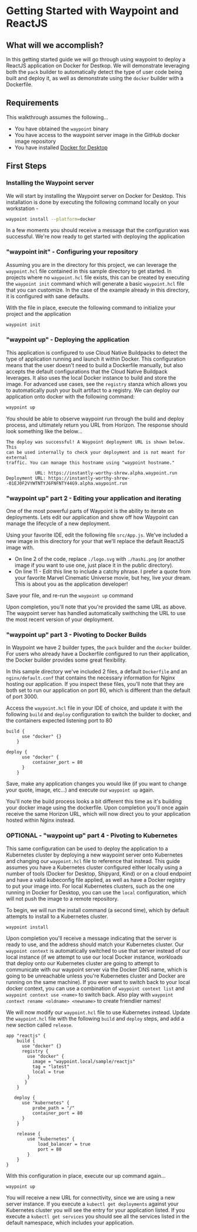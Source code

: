 # Getting Started with Waypoint and ReactJS

## What will we accomplish?

In this getting started guide we will go through using waypoint to deploy a ReactJS application on Docker for Destkop. We will demonstrate leveraging both the `pack` builder to automatically detect the type of user code being built and deploy it, as well as demonstrate using the `docker` builder with a Dockerfile.

## Requirements

This walkthrough assumes the following...

- You have obtained the `waypoint` binary
- You have access to the waypoint server image in the GitHub docker image repository
- You have installed [Docker for Desktop](https://www.docker.com/products/docker-desktop)

## First Steps

### Installing the Waypoint server

We will start by installing the Waypoint server on Docker for Desktop. This installation is done by executing the following command locally on your workstation -

```bash
waypoint install --platform=docker
```

In a few moments you should receive a message that the configuration was successful. We're now ready to get started with deploying the application

### "waypoint init" - Configuring your repository

Assuming you are in the directory for this project, we can leverage the `waypoint.hcl` file contained in this sample directory to get started. In projects where no `waypoint.hcl` file exists, this can be created by executing the `waypoint init` command which will generate a basic `waypoint.hcl` file that you can customize. In the case of the example already in this directory, it is configured with sane defaults.

With the file in place, execute the following command to initialize your project and the application

```bash
waypoint init
```

### "waypoint up" - Deploying the application

This application is configured to use Cloud Native Buildpacks to detect the type of application running and launch it within Docker. This configuration means that the user doesn't need to build a Dockerfile manually, but also accepts the default configurations that the Cloud Native Buildpack leverages. It also uses the local Docker instance to build and store the image. For advanced use cases, see the `registry` stanza which allows you to automatically push your built artifact to a registry. We can deploy our application onto docker with the following command:

```bash
waypoint up
```

You should be able to observe waypoint run through the build and deploy process, and ultimately return you URL from Horizon. The response should look something like the below...

```
The deploy was successful! A Waypoint deployment URL is shown below. This
can be used internally to check your deployment and is not meant for external
traffic. You can manage this hostname using "waypoint hostname."

           URL: https://instantly-worthy-shrew.alpha.waypoint.run
Deployment URL: https://instantly-worthy-shrew--01EJ0F2VYWTNTYJ6FNFNTY44G9.alpha.waypoint.run
```

### "waypoint up" part 2 - Editing your application and iterating

One of the most powerful parts of Waypoint is the ability to iterate on deployments. Lets edit our application and show off how Waypoint can manage the lifecycle of a new deployment.

Using your favorite IDE, edit the following file `src/App.js`. We've included a new image in this directory for your that we'll replace the default ReactJS image with.

- On line 2 of the code, replace `./logo.svg` with `./hashi.png` (or another image if you want to use one, just place it in the public directory).
- On line 11 - Edit this line to include a catchy phrase. I prefer a quote from your favorite Marvel Cinematic Universe movie, but hey, live your dream. This is about you as the application developer!

Save your file, and re-run the `waypoint up` command

Upon completion, you'll note that you're provided the same URL as above. The waypoint server has handled automatically swithching the URL to use the most recent version of your deployment.

### "waypoint up" part 3 - Pivoting to Docker Builds

In Waypoint we have 2 builder types, the `pack` builder and the `docker` builder. For users who already have a Dockerfile configured to run their application, the Docker builder provides some great flexibility.

In this sample directory we've included 2 files, a default `Dockerfile` and an `nginx/default.conf` that contains the necessary information for Nginx hosting our application. If you inspect these files, you'll note that they are both set to run our application on port 80, which is different than the default of port 3000.

Access the `waypoint.hcl` file in your IDE of choice, and update it with the following `build` and `deploy` configuration to switch the builder to docker, and the containers expected listening port to 80

```hcl
build {
      use "docker" {}
    }

deploy {
      use "docker" {
          container_port = 80
      }
    }
```

Save, make any application changes you would like (if you want to change your quote, image, etc...) and execute our `waypoint up` again.

You'll note the build process looks a bit different this time as it's building your docker image using the dockerfile. Upon completion you'll once again receive the same Horizon URL, which will now direct you to your application hosted within Nginx instead.

### OPTIONAL - "waypoint up" part 4 - Pivoting to Kubernetes

This same configuration can be used to deploy the application to a Kubernetes cluster by deploying a new waypoint server onto Kubernetes and changing our `waypoint.hcl` file to reference that instead. This guide assumes you have a Kubernetes cluster configured either locally using a number of tools (Docker for Desktop, Shipyard, Kind) or on a cloud endpoint and have a valid kubeconfig file applied, as well as have a Docker registry to put your image into. For local Kubernetes clusters, such as the one running in Docker for Desktop, you can use the `local` configuration, which will not push the image to a remote repository.

To begin, we will run the install command (a second time), which by default attempts to install to a Kubernetes cluster.

```
waypoint install
```

Upon completion you'll receive a message indicating that the server is ready to use, and the address should match your Kubernetes cluster. Our `waypoint context` is automatically switched to use that server instead of our local instance (if we attempt to use our local Docker instance, workloads that deploy onto our Kubernetes cluster are going to attempt to communicate with our waypoint server via the Docker DNS name, which is going to be unreachable unless you're Kubernetes cluster and Docker are running on the same machine). If you ever want to switch back to your local docker context, you can use a combination of `waypoint context list` and `waypoint context use <name>` to switch back. Also play with `waypoint context rename <oldname> <newname>` to create friendlier names!

We will now modify our `waypoint.hcl` file to use Kubernetes instead. Update the `waypoint.hcl` file with the following `build` and `deploy` steps, and add a new section called `release`.

```hcl
app "reactjs" {
    build {
      use "docker" {}
      registry {
        use "docker" {
          image = "waypoint.local/sample/reactjs"
          tag = "latest"
          local = true
        }
       }
    }

   deploy {
      use "kubernetes" {
          probe_path = "/"
          container_port = 80
      }
    }

    release {
        use "kubernetes" {
            load_balancer = true
            port = 80
        }
    }
}
```

With this configuration in place, execute our up command again...

```bash
waypoint up
```

You will receive a new URL for connectivity, since we are using a new server instance. If you execute a `kubectl get deployments` against your Kubernetes cluster you will see the entry for your application listed. If you execute a `kubectl get services` you should see all the services listed in the default namespace, which includes your application.
